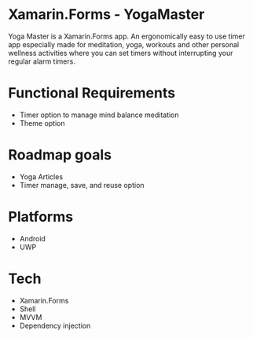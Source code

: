 # Xamarin.Forms - YogaMaster

Yoga Master is a Xamarin.Forms app. An ergonomically easy to use timer app especially made for meditation, yoga, workouts and other personal wellness activities where you can set timers without interrupting your regular alarm timers.

# Functional Requirements

* Timer option to manage mind balance meditation
* Theme option

# Roadmap goals

* Yoga Articles
* Timer manage, save, and reuse option

# Platforms

* Android
* UWP

# Tech

* Xamarin.Forms
* Shell
* MVVM
* Dependency injection



